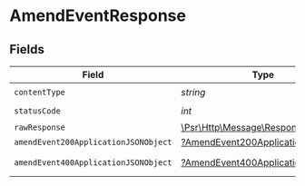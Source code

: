 # AmendEventResponse


## Fields

| Field                                                                                                        | Type                                                                                                         | Required                                                                                                     | Description                                                                                                  |
| ------------------------------------------------------------------------------------------------------------ | ------------------------------------------------------------------------------------------------------------ | ------------------------------------------------------------------------------------------------------------ | ------------------------------------------------------------------------------------------------------------ |
| `contentType`                                                                                                | *string*                                                                                                     | :heavy_check_mark:                                                                                           | N/A                                                                                                          |
| `statusCode`                                                                                                 | *int*                                                                                                        | :heavy_check_mark:                                                                                           | N/A                                                                                                          |
| `rawResponse`                                                                                                | [\Psr\Http\Message\ResponseInterface](https://www.php-fig.org/psr/psr-7/#33-psrhttpmessageresponseinterface) | :heavy_minus_sign:                                                                                           | N/A                                                                                                          |
| `amendEvent200ApplicationJSONObject`                                                                         | [?AmendEvent200ApplicationJSON](../../models/operations/AmendEvent200ApplicationJSON.md)                     | :heavy_minus_sign:                                                                                           | OK                                                                                                           |
| `amendEvent400ApplicationJSONObject`                                                                         | [?AmendEvent400ApplicationJSON](../../models/operations/AmendEvent400ApplicationJSON.md)                     | :heavy_minus_sign:                                                                                           | Bad Request                                                                                                  |